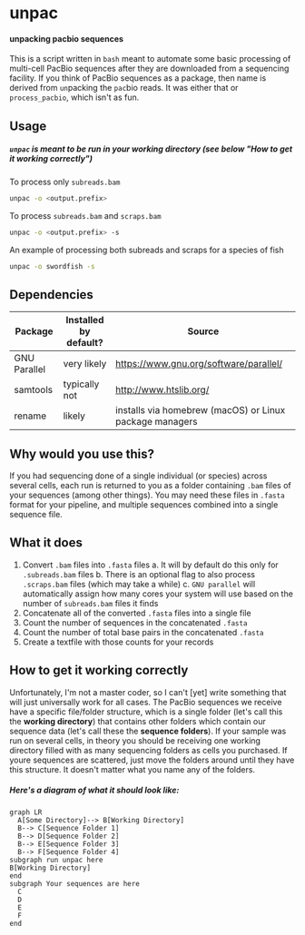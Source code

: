 # unpac
#### unpacking pacbio sequences
This is a script written in `bash` meant to automate some basic processing of multi-cell PacBio sequences after they are downloaded from a sequencing facility. If you think of PacBio sequences as a package, then name is derived from `un`packing the `pac`bio reads. It was either that or `process_pacbio`, which isn't as fun.

## Usage
##### `unpac` is meant to be run in your working directory (see below "How to get it working correctly")
To process only `subreads.bam`
```sh
unpac -o <output.prefix>
```
To process `subreads.bam` and `scraps.bam`
```sh
unpac -o <output.prefix> -s
```
An example of processing both subreads and scraps for a species of fish
```sh
unpac -o swordfish -s
```

## Dependencies
|Package|Installed by default?|Source|
|---|---|---|
|GNU Parallel | very likely | https://www.gnu.org/software/parallel/  |
|samtools   | typically not | http://www.htslib.org/   |
|rename   | likely  | installs via homebrew (macOS) or Linux package managers |

## Why would you use this?
If you had sequencing done of a single individual (or species) across several cells, each run is returned to you as a folder containing `.bam` files of your sequences (among other things). You may need these files in `.fasta` format for your pipeline, and multiple sequences combined into a single sequence file.

## What it does
1. Convert `.bam` files into `.fasta` files
a. It will by default do this only for `.subreads.bam` files
b. There is an optional flag to also process `.scraps.bam` files (which may take a while)
c. `GNU parallel` will automatically assign how many cores your system will use based on the number of `subreads.bam` files it finds
2. Concatenate all of the converted `.fasta` files into a single file
3. Count the number of sequences in the concatenated `.fasta`
4. Count the number of total base pairs in the concatenated `.fasta`
5. Create a textfile with those counts for your records

## How to get it working correctly
Unfortunately, I'm not a master coder, so I can't [yet] write something that will just universally work for all cases. The PacBio sequences we receive have a specific file/folder structure, which is a single folder (let's call this the **working directory**) that contains other folders which contain our sequence data (let's call these the **sequence folders**). If your sample was run on several cells, in theory you should be receiving one working directory filled with as many sequencing folders as cells you purchased. If youre sequences are scattered, just move the folders around until they have this structure. It doesn't matter what you name any of the folders.
##### Here's a diagram of what it should look like:

```mermaid
graph LR
  A[Some Directory]--> B[Working Directory]
  B--> C[Sequence Folder 1]
  B--> D[Sequence Folder 2]
  B--> E[Sequence Folder 3]
  B--> F[Sequence Folder 4]
subgraph run unpac here
B[Working Directory]
end
subgraph Your sequences are here
  C
  D
  E
  F
end
```
